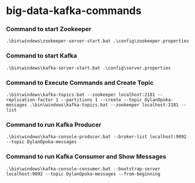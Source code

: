 # big-data-kafka-commands

### Command to start Zookeeper
`.\bin\windows\zookeeper-server-start.bat .\config\zookeeper.properties`

### Command to start Kafka
`.\bin\windows\kafka-server-start.bat .\config\server.properties`

### Command to Execute Commands and Create Topic
`.\bin\windows\kafka-topics.bat --zookeeper localhost:2181 --replication-factor 1 --partitions 1 --create --topic DylanOpoka-messages
.\bin\windows\kafka-topics.bat --zookeeper localhost:2181 --list`

### Command to run Kafka Producer
`.\bin\windows\kafka-console-producer.bat --broker-list localhost:9092 --topic DylanOpoka-messages`

### Command to run Kafka Consumer and Show Messages
`.\bin\windows\kafka-console-consumer.bat --bootstrap-server localhost:9092 --topic DylanOpoka-messages --from-beginning`


